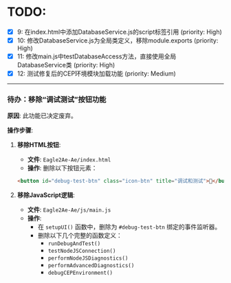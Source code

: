# TODO:

- [x] 9: 在index.html中添加DatabaseService.js的script标签引用 (priority: High)
- [x] 10: 修改DatabaseService.js为全局类定义，移除module.exports (priority: High)
- [x] 11: 修改main.js中testDatabaseAccess方法，直接使用全局DatabaseService类 (priority: High)
- [x] 12: 测试修复后的CEP环境模块加载功能 (priority: Medium)

---
### 待办：移除“调试测试”按钮功能

**原因**: 此功能已决定废弃。

**操作步骤**:

1.  **移除HTML按钮**:
    *   **文件**: `Eagle2Ae-Ae/index.html`
    *   **操作**: 删除以下按钮元素：
      ```html
      <button id="debug-test-btn" class="icon-btn" title="调试和测试">🔧</button>
      ```

2.  **移除JavaScript逻辑**:
    *   **文件**: `Eagle2Ae-Ae/js/main.js`
    *   **操作**:
        *   在 `setupUI()` 函数中，删除为 `#debug-test-btn` 绑定的事件监听器。
        *   删除以下几个完整的函数定义：
            *   `runDebugAndTest()`
            *   `testNodeJSConnection()`
            *   `performNodeJSDiagnostics()`
            *   `performAdvancedDiagnostics()`
            *   `debugCEPEnvironment()`